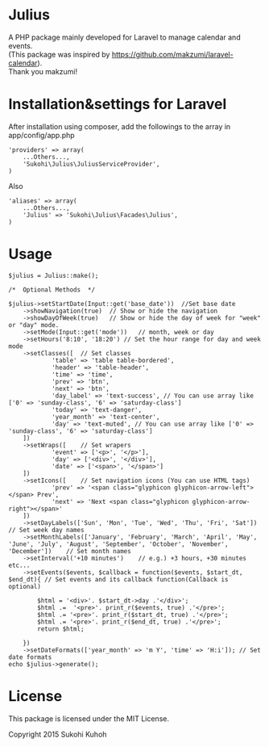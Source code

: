 Julius
====

A PHP package mainly developed for Laravel to manage calendar and events.  
(This package was inspired by https://github.com/makzumi/laravel-calendar).  
Thank you makzumi!

Installation&settings for Laravel
====

After installation using composer, add the followings to the array in  app/config/app.php

    'providers' => array(  
        ...Others...,  
        'Sukohi\Julius\JuliusServiceProvider',
    )

Also

    'aliases' => array(  
        ...Others...,  
        'Julius' => 'Sukohi\Julius\Facades\Julius',
    )

Usage
====  

	$julius = Julius::make();
	
	/*  Optional Methods  */

	$julius->setStartDate(Input::get('base_date'))	//Set base date
		->showNavigation(true)	// Show or hide the navigation
		->showDayOfWeek(true)	// Show or hide the day of week for "week" or "day" mode.
		->setMode(Input::get('mode'))	// month, week or day
		->setHours('8:10', '18:20')	// Set the hour range for day and week mode
		->setClasses([	// Set classes
				'table' => 'table table-bordered', 
				'header' => 'table-header', 
				'time' => 'time', 
				'prev' => 'btn', 
				'next' => 'btn', 
				'day_label' => 'text-success', // You can use array like ['0' => 'sunday-class', '6' => 'saturday-class']
				'today' => 'text-danger',
				'year_month' => 'text-center', 
				'day' => 'text-muted', // You can use array like ['0' => 'sunday-class', '6' => 'saturday-class']
		])
		->setWraps([	// Set wrapers
				'event' => ['<p>', '</p>'], 
				'day' => ['<div>', '</div>'], 
				'date' => ['<span>', '</span>']
		])
		->setIcons([	// Set navigation icons (You can use HTML tags)
				'prev' => '<span class="glyphicon glyphicon-arrow-left"></span> Prev', 
				'next' => 'Next <span class="glyphicon glyphicon-arrow-right"></span>'
		])
		->setDayLabels(['Sun', 'Mon', 'Tue', 'Wed', 'Thu', 'Fri', 'Sat'])	// Set week day names
		->setMonthLabels(['January', 'February', 'March', 'April', 'May', 'June', 'July', 'August', 'September', 'October', 'November', 'December'])	// Set month names
		->setInterval('+10 minutes')	// e.g.) +3 hours, +30 minutes etc...
		->setEvents($events, $callback = function($events, $start_dt, $end_dt){	// Set events and its callback function(Callback is optional)
			
			$html = '<div>'. $start_dt->day .'</div>';
			$html .=  '<pre>'. print_r($events, true) .'</pre>';
			$html .= '<pre>'. print_r($start_dt, true) .'</pre>';
			$html .= '<pre>'. print_r($end_dt, true) .'</pre>';
			return $html;
			
		})
		->setDateFormats(['year_month' => 'm Y', 'time' => 'H:i']);	// Set date formats
    echo $julius->generate();
    
License
====
This package is licensed under the MIT License.

Copyright 2015 Sukohi Kuhoh